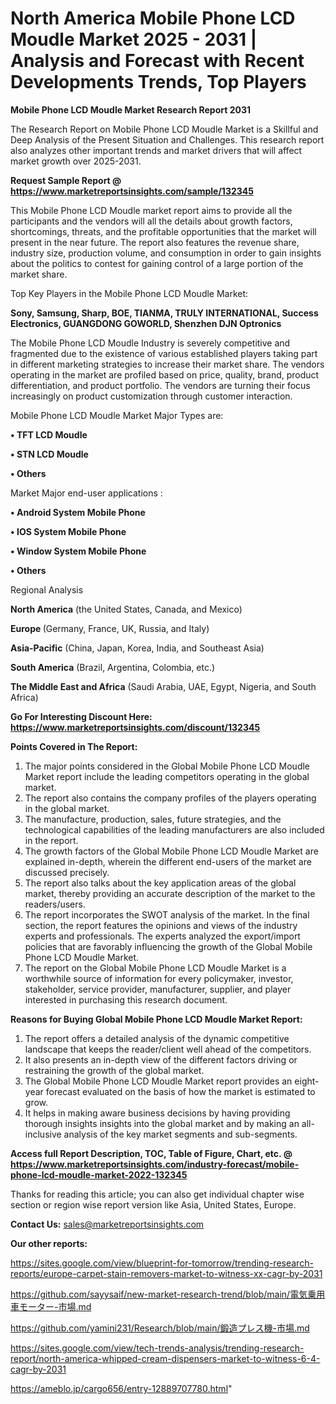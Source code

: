 # North America Mobile Phone LCD Moudle Market 2025 - 2031 | Analysis and Forecast with Recent Developments Trends, Top Players

<strong>Mobile Phone LCD Moudle Market Research Report 2031</strong>

The Research Report on Mobile Phone LCD Moudle Market is a Skillful and Deep Analysis of the Present Situation and Challenges. This research report also analyzes other important trends and market drivers that will affect market growth over 2025-2031.

<strong>Request Sample Report @ <a href=https://www.marketreportsinsights.com/sample/132345>https://www.marketreportsinsights.com/sample/132345</a></strong>

This Mobile Phone LCD Moudle market report aims to provide all the participants and the vendors will all the details about growth factors, shortcomings, threats, and the profitable opportunities that the market will present in the near future. The report also features the revenue share, industry size, production volume, and consumption in order to gain insights about the politics to contest for gaining control of a large portion of the market share.

Top Key Players in the Mobile Phone LCD Moudle Market:

<strong>Sony, Samsung, Sharp, BOE, TIANMA, TRULY INTERNATIONAL, Success Electronics, GUANGDONG GOWORLD, Shenzhen DJN Optronics</strong>

The Mobile Phone LCD Moudle Industry is severely competitive and fragmented due to the existence of various established players taking part in different marketing strategies to increase their market share. The vendors operating in the market are profiled based on price, quality, brand, product differentiation, and product portfolio. The vendors are turning their focus increasingly on product customization through customer interaction.

Mobile Phone LCD Moudle Market Major Types are:

<strong>• TFT LCD Moudle

• STN LCD Moudle

• Others</strong>

Market Major end-user applications :

<strong>• Android System Mobile Phone

• IOS System Mobile Phone

• Window System Mobile Phone

• Others</strong>

Regional Analysis

</u><strong><b>North America</b></strong> (the United States, Canada, and Mexico)

<strong><b>Europe </b></strong>(Germany, France, UK, Russia, and Italy)

<strong><b>Asia-Pacific</b></strong> (China, Japan, Korea, India, and Southeast Asia)

<strong><b>South America</b></strong> (Brazil, Argentina, Colombia, etc.)

<strong><b>The Middle East and Africa</b></strong> (Saudi Arabia, UAE, Egypt, Nigeria, and South Africa)

<strong>Go For Interesting Discount Here: <a href=https://www.marketreportsinsights.com/discount/132345>https://www.marketreportsinsights.com/discount/132345</a></strong>

<strong>Points Covered in The Report:</strong>
<ol>
  <li>The major points considered in the Global Mobile Phone LCD Moudle Market report include the leading competitors operating in the global market.</li>
  <li>The report also contains the company profiles of the players operating in the global market.</li>
  <li>The manufacture, production, sales, future strategies, and the technological capabilities of the leading manufacturers are also included in the report.</li>
  <li>The growth factors of the Global Mobile Phone LCD Moudle Market are explained in-depth, wherein the different end-users of the market are discussed precisely.</li>
  <li>The report also talks about the key application areas of the global market, thereby providing an accurate description of the market to the readers/users.</li>
  <li>The report incorporates the SWOT analysis of the market. In the final section, the report features the opinions and views of the industry experts and professionals. The experts analyzed the export/import policies that are favorably influencing the growth of the Global Mobile Phone LCD Moudle Market.</li>
  <li>The report on the Global Mobile Phone LCD Moudle Market is a worthwhile source of information for every policymaker, investor, stakeholder, service provider, manufacturer, supplier, and player interested in purchasing this research document.</li>
</ol>
<strong>Reasons for Buying Global Mobile Phone LCD Moudle Market Report:</strong>

<ol>
  <li>The report offers a detailed analysis of the dynamic competitive landscape that keeps the reader/client well ahead of the competitors.</li>
  <li>It also presents an in-depth view of the different factors driving or restraining the growth of the global market.</li>
  <li>The Global Mobile Phone LCD Moudle Market report provides an eight-year forecast evaluated on the basis of how the market is estimated to grow.</li>
  <li>It helps in making aware business decisions by having providing thorough insights insights into the global market and by making an all-inclusive analysis of the key market segments and sub-segments.</li>
</ol>
<strong>Access full Report Description, TOC, Table of Figure, Chart, etc. @ <a href=https://www.marketreportsinsights.com/industry-forecast/mobile-phone-lcd-moudle-market-2022-132345>https://www.marketreportsinsights.com/industry-forecast/mobile-phone-lcd-moudle-market-2022-132345</a></strong>


Thanks for reading this article; you can also get individual chapter wise section or region wise report version like Asia, United States, Europe.

<strong>Contact Us:</strong>
sales@marketreportsinsights.com

<strong>Our other reports:</strong>

<a href=https://sites.google.com/view/blueprint-for-tomorrow/trending-research-reports/europe-carpet-stain-removers-market-to-witness-xx-cagr-by-2031>https://sites.google.com/view/blueprint-for-tomorrow/trending-research-reports/europe-carpet-stain-removers-market-to-witness-xx-cagr-by-2031</a>

<a href=https://github.com/sayysaif/new-market-research-trend/blob/main/電気乗用車モーター-市場.md>https://github.com/sayysaif/new-market-research-trend/blob/main/電気乗用車モーター-市場.md</a>

<a href=https://github.com/yamini231/Research/blob/main/鍛造プレス機-市場.md>https://github.com/yamini231/Research/blob/main/鍛造プレス機-市場.md</a>

<a href=https://sites.google.com/view/tech-trends-analysis/trending-research-report/north-america-whipped-cream-dispensers-market-to-witness-6-4-cagr-by-2031>https://sites.google.com/view/tech-trends-analysis/trending-research-report/north-america-whipped-cream-dispensers-market-to-witness-6-4-cagr-by-2031</a>

<a href=https://ameblo.jp/cargo656/entry-12889707780.html>https://ameblo.jp/cargo656/entry-12889707780.html</a>"
